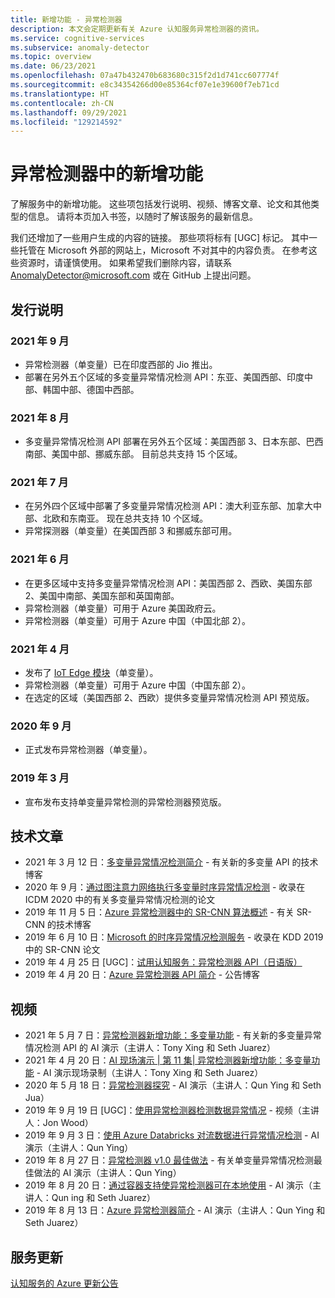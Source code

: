 ```yaml
---
title: 新增功能 - 异常检测器
description: 本文会定期更新有关 Azure 认知服务异常检测器的资讯。
ms.service: cognitive-services
ms.subservice: anomaly-detector
ms.topic: overview
ms.date: 06/23/2021
ms.openlocfilehash: 07a47b432470b683680c315f2d1d741cc607774f
ms.sourcegitcommit: e8c34354266d00e85364cf07e1e39600f7eb71cd
ms.translationtype: HT
ms.contentlocale: zh-CN
ms.lasthandoff: 09/29/2021
ms.locfileid: "129214592"
---
```

# <a name="whats-new-in-anomaly-detector"></a>异常检测器中的新增功能

了解服务中的新增功能。 这些项包括发行说明、视频、博客文章、论文和其他类型的信息。 请将本页加入书签，以随时了解该服务的最新信息。

我们还增加了一些用户生成的内容的链接。 那些项将标有 [UGC] 标记。 其中一些托管在 Microsoft 外部的网站上，Microsoft 不对其中的内容负责。 在参考这些资源时，请谨慎使用。 如果希望我们删除内容，请联系 AnomalyDetector@microsoft.com 或在 GitHub 上提出问题。

## <a name="release-notes"></a>发行说明

### <a name="september-2021"></a>2021 年 9 月
* 异常检测器（单变量）已在印度西部的 Jio 推出。
* 部署在另外五个区域的多变量异常情况检测 API：东亚、美国西部、印度中部、韩国中部、德国中西部。

### <a name="august-2021"></a>2021 年 8 月

* 多变量异常情况检测 API 部署在另外五个区域：美国西部 3、日本东部、巴西南部、美国中部、挪威东部。 目前总共支持 15 个区域。

### <a name="july-2021"></a>2021 年 7 月

* 在另外四个区域中部署了多变量异常情况检测 API：澳大利亚东部、加拿大中部、北欧和东南亚。 现在总共支持 10 个区域。
* 异常探测器（单变量）在美国西部 3 和挪威东部可用。


### <a name="june-2021"></a>2021 年 6 月

* 在更多区域中支持多变量异常情况检测 API：美国西部 2、西欧、美国东部 2、美国中南部、美国东部和英国南部。
* 异常检测器（单变量）可用于 Azure 美国政府云。
* 异常检测器（单变量）可用于 Azure 中国（中国北部 2）。

### <a name="april-2021"></a>2021 年 4 月

* 发布了 [IoT Edge 模块](https://azuremarketplace.microsoft.com/marketplace/apps/azure-cognitive-service.edge-anomaly-detector)（单变量）。
* 异常检测器（单变量）可用于 Azure 中国（中国东部 2）。
* 在选定的区域（美国西部 2、西欧）提供多变量异常情况检测 API 预览版。

### <a name="september-2020"></a>2020 年 9 月

* 正式发布异常检测器（单变量）。

### <a name="march-2019"></a>2019 年 3 月

* 宣布发布支持单变量异常检测的异常检测器预览版。

## <a name="technical-articles"></a>技术文章

* 2021 年 3 月 12 日：[多变量异常情况检测简介](https://techcommunity.microsoft.com/t5/azure-ai/introducing-multivariate-anomaly-detection/ba-p/2260679) - 有关新的多变量 API 的技术博客
* 2020 年 9 月：[通过图注意力网络执行多变量时序异常情况检测](https://arxiv.org/abs/2009.02040) - 收录在 ICDM 2020 中的有关多变量异常情况检测的论文
* 2019 年 11 月 5 日：[Azure 异常检测器中的 SR-CNN 算法概述](https://techcommunity.microsoft.com/t5/ai-customer-engineering-team/overview-of-sr-cnn-algorithm-in-azure-anomaly-detector/ba-p/982798) - 有关 SR-CNN 的技术博客
* 2019 年 6 月 10 日：[Microsoft 的时序异常情况检测服务](https://arxiv.org/abs/1906.03821) - 收录在 KDD 2019 中的 SR-CNN 论文
* 2019 年 4 月 25 日 [UGC]：[试用认知服务：异常检测器 API（日语版）](https://azure-recipe.kc-cloud.jp/2019/04/cognitive-service-anomaly-detector-api/)
* 2019 年 4 月 20 日：[Azure 异常检测器 API 简介](https://techcommunity.microsoft.com/t5/ai-customer-engineering-team/introducing-azure-anomaly-detector-api/ba-p/490162) - 公告博客

## <a name="videos"></a>视频

* 2021 年 5 月 7 日：[异常检测器新增功能：多变量功能](https://channel9.msdn.com/Shows/AI-Show/New-to-Anomaly-Detector-Multivariate-Capabilities) - 有关新的多变量异常情况检测 API 的 AI 演示（主讲人：Tony Xing 和 Seth Juarez）
* 2021 年 4 月 20 日：[AI 现场演示 | 第 11 集| 异常检测器新增功能：多变量功能](https://channel9.msdn.com/Shows/AI-Show/AI-Show-Live-Episode-11-Whats-new-with-Anomaly-Detector) - AI 演示现场录制（主讲人：Tony Xing 和 Seth Juarez）
* 2020 年 5 月 18 日：[异常检测器探究](https://channel9.msdn.com/Shows/AI-Show/Inside-Anomaly-Detector) - AI 演示（主讲人：Qun Ying 和 Seth Jua）
* 2019 年 9 月 19 日 [UGC]：[使用异常检测器检测数据异常情况](https://www.youtube.com/watch?v=gfb63wvjnYQ) - 视频（主讲人：Jon Wood）
* 2019 年 9 月 3 日：[使用 Azure Databricks 对流数据进行异常情况检测](https://channel9.msdn.com/Shows/AI-Show/Anomaly-detection-on-streaming-data-using-Azure-Databricks) - AI 演示（主讲人：Qun Ying）
* 2019 年 8 月 27 日：[异常检测器 v1.0 最佳做法](https://channel9.msdn.com/Shows/AI-Show/Anomaly-Detector-v10-Best-Practices) - 有关单变量异常情况检测最佳做法的 AI 演示（主讲人：Qun Ying）
* 2019 年 8 月 20 日：[通过容器支持使异常检测器可在本地使用](https://channel9.msdn.com/Shows/AI-Show/Bring-Anomaly-Detector-on-premise-with-containers-support) - AI 演示（主讲人：Qun ing 和 Seth Juarez）
* 2019 年 8 月 13 日：[Azure 异常检测器简介](https://channel9.msdn.com/Shows/AI-Show/Introducing-Azure-Anomaly-Detector?WT.mc_id=ai-c9-niner) - AI 演示（主讲人：Qun Ying 和 Seth Juarez）


## <a name="service-updates"></a>服务更新

[认知服务的 Azure 更新公告](https://azure.microsoft.com/updates/?product=cognitive-services)
